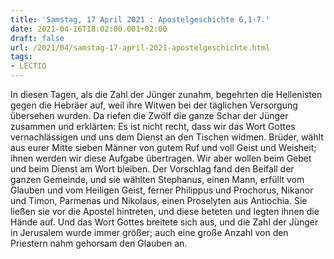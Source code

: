 ```yaml
---
title: 'Samstag, 17 April 2021 : Apostelgeschichte 6,1-7.'
date: 2021-04-16T18:02:00.001+02:00
draft: false
url: /2021/04/samstag-17-april-2021-apostelgeschichte.html
tags: 
- LECTIO
---
```


In diesen Tagen, als die Zahl der Jünger zunahm, begehrten die Hellenisten gegen die Hebräer auf, weil ihre Witwen bei der täglichen Versorgung übersehen wurden. Da riefen die Zwölf die ganze Schar der Jünger zusammen und erklärten: Es ist nicht recht, dass wir das Wort Gottes vernachlässigen und uns dem Dienst an den Tischen widmen. Brüder, wählt aus eurer Mitte sieben Männer von gutem Ruf und voll Geist und Weisheit; ihnen werden wir diese Aufgabe übertragen. Wir aber wollen beim Gebet und beim Dienst am Wort bleiben. Der Vorschlag fand den Beifall der ganzen Gemeinde, und sie wählten Stephanus, einen Mann, erfüllt vom Glauben und vom Heiligen Geist, ferner Philippus und Prochorus, Nikanor und Timon, Parmenas und Nikolaus, einen Proselyten aus Antiochia. Sie ließen sie vor die Apostel hintreten, und diese beteten und legten ihnen die Hände auf. Und das Wort Gottes breitete sich aus, und die Zahl der Jünger in Jerusalem wurde immer größer; auch eine große Anzahl von den Priestern nahm gehorsam den Glauben an.